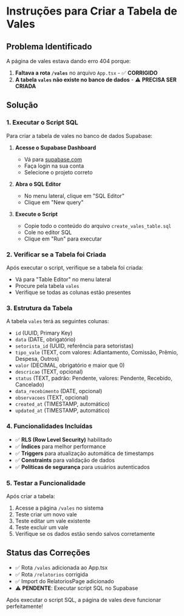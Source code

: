 # Instruções para Criar a Tabela de Vales

## Problema Identificado
A página de vales estava dando erro 404 porque:
1. **Faltava a rota `/vales`** no arquivo `App.tsx` - ✅ **CORRIGIDO**
2. **A tabela `vales` não existe no banco de dados** - ⚠️ **PRECISA SER CRIADA**

## Solução

### 1. Executar o Script SQL
Para criar a tabela de vales no banco de dados Supabase:

1. **Acesse o Supabase Dashboard**
   - Vá para [supabase.com](https://supabase.com)
   - Faça login na sua conta
   - Selecione o projeto correto

2. **Abra o SQL Editor**
   - No menu lateral, clique em "SQL Editor"
   - Clique em "New query"

3. **Execute o Script**
   - Copie todo o conteúdo do arquivo `create_vales_table.sql`
   - Cole no editor SQL
   - Clique em "Run" para executar

### 2. Verificar se a Tabela foi Criada
Após executar o script, verifique se a tabela foi criada:
- Vá para "Table Editor" no menu lateral
- Procure pela tabela `vales`
- Verifique se todas as colunas estão presentes

### 3. Estrutura da Tabela
A tabela `vales` terá as seguintes colunas:
- `id` (UUID, Primary Key)
- `data` (DATE, obrigatório)
- `setorista_id` (UUID, referência para setoristas)
- `tipo_vale` (TEXT, com valores: Adiantamento, Comissão, Prêmio, Despesa, Outros)
- `valor` (DECIMAL, obrigatório e maior que 0)
- `descricao` (TEXT, opcional)
- `status` (TEXT, padrão: Pendente, valores: Pendente, Recebido, Cancelado)
- `data_recebimento` (DATE, opcional)
- `observacoes` (TEXT, opcional)
- `created_at` (TIMESTAMP, automático)
- `updated_at` (TIMESTAMP, automático)

### 4. Funcionalidades Incluídas
- ✅ **RLS (Row Level Security)** habilitado
- ✅ **Índices** para melhor performance
- ✅ **Triggers** para atualização automática de timestamps
- ✅ **Constraints** para validação de dados
- ✅ **Políticas de segurança** para usuários autenticados

### 5. Testar a Funcionalidade
Após criar a tabela:
1. Acesse a página `/vales` no sistema
2. Teste criar um novo vale
3. Teste editar um vale existente
4. Teste excluir um vale
5. Verifique se os dados estão sendo salvos corretamente

## Status das Correções
- ✅ Rota `/vales` adicionada ao App.tsx
- ✅ Rota `/relatorios` corrigida
- ✅ Import do RelatoriosPage adicionado
- ⚠️ **PENDENTE**: Executar script SQL no Supabase

Após executar o script SQL, a página de vales deve funcionar perfeitamente!